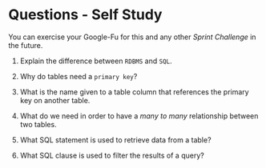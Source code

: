 # Questions - Self Study

You can exercise your Google-Fu for this and any other _Sprint Challenge_ in the future.

1.  Explain the difference between `RDBMS` and `SQL`.


1.  Why do tables need a `primary key`?


1.  What is the name given to a table column that references the primary key
    on another table.


1.  What do we need in order to have a _many to many_ relationship between two
    tables.


1.  What SQL statement is used to retrieve data from a table?


1.  What SQL clause is used to filter the results of a query?


